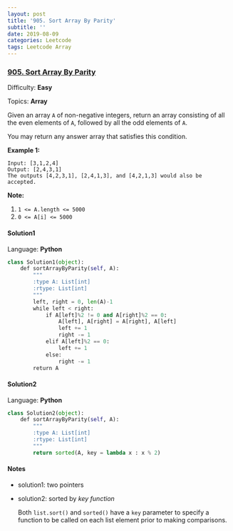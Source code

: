```yaml
---
layout: post
title: '905. Sort Array By Parity'
subtitle: ''
date: 2019-08-09
categories: Leetcode
tags: Leetcode Array
---
```


### [905\. Sort Array By Parity](https://leetcode.com/problems/sort-array-by-parity/)

Difficulty: **Easy**

Topics: **Array**


Given an array `A` of non-negative integers, return an array consisting of all the even elements of `A`, followed by all the odd elements of `A`.

You may return any answer array that satisfies this condition.


**Example 1:**

```
Input: [3,1,2,4]
Output: [2,4,3,1]
The outputs [4,2,3,1], [2,4,1,3], and [4,2,1,3] would also be accepted.
```

**Note:**

1.  `1 <= A.length <= 5000`
2.  `0 <= A[i] <= 5000`


#### Solution1

Language: **Python**

```python
class Solution1(object):
    def sortArrayByParity(self, A):
        """
        :type A: List[int]
        :rtype: List[int]
        """
        left, right = 0, len(A)-1
        while left < right:
            if A[left]%2 != 0 and A[right]%2 == 0:
                A[left], A[right] = A[right], A[left]
                left += 1
                right -= 1
            elif A[left]%2 == 0:
                left += 1
            else:
                right -= 1
        return A
```

#### Solution2

Language: **Python**

```python
class Solution2(object):
    def sortArrayByParity(self, A):
        """
        :type A: List[int]
        :rtype: List[int]
        """
        return sorted(A, key = lambda x : x % 2)
```

#### Notes
- solution1: two pointers
- solution2: sorted by *key function*

  Both `list.sort()` and `sorted()` have a `key` parameter to specify a function to be called on each list element prior to making comparisons.